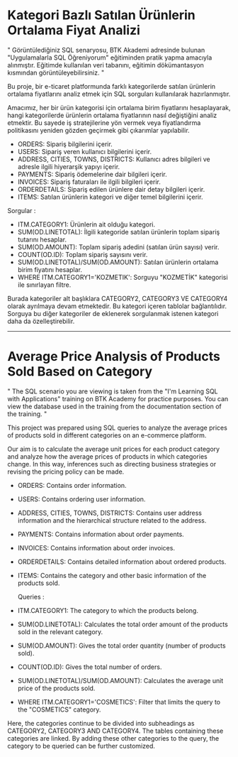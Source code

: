 # Kategori Bazlı Satılan Ürünlerin Ortalama Fiyat Analizi

" Görüntülediğiniz SQL senaryosu, BTK Akademi adresinde bulunan "Uygulamalarla SQL Öğreniyorum" eğitiminden pratik yapma amacıyla alınmıştır. Eğitimde kullanılan veri tabanını, eğitimin dökümantasyon kısmından görüntüleyebilirsiniz. " 

Bu proje, bir e-ticaret platformunda farklı kategorilerde satılan ürünlerin ortalama fiyatlarını analiz etmek için SQL sorguları kullanılarak hazırlanmıştır.

Amacımız, her bir ürün kategorisi için ortalama birim fiyatlarını hesaplayarak, hangi kategorilerde ürünlerin ortalama fiyatlarının nasıl değiştiğini analiz etmektir. Bu sayede iş stratejilerine yön vermek veya fiyatlandırma politikasını yeniden gözden geçirmek gibi çıkarımlar yapılabilir.

- ORDERS: Sipariş bilgilerini içerir.
- USERS: Sipariş veren kullanıcı bilgilerini içerir.
- ADDRESS, CITIES, TOWNS, DISTRICTS: Kullanıcı adres bilgileri ve adresle ilgili hiyerarşik yapıyı içerir.
- PAYMENTS: Sipariş ödemelerine dair bilgileri içerir.
- INVOICES: Sipariş faturaları ile ilgili bilgileri içerir.
- ORDERDETAILS: Sipariş edilen ürünlere dair detay bilgileri içerir.
- ITEMS: Satılan ürünlerin kategori ve diğer temel bilgilerini içerir.


Sorgular : 

- ITM.CATEGORY1: Ürünlerin ait olduğu kategori.
- SUM(OD.LINETOTAL): İlgili kategoride satılan ürünlerin toplam sipariş tutarını hesaplar.
- SUM(OD.AMOUNT): Toplam sipariş adedini (satılan ürün sayısı) verir.
- COUNT(OD.ID): Toplam sipariş sayısını verir.
- SUM(OD.LINETOTAL)/SUM(OD.AMOUNT): Satılan ürünlerin ortalama birim fiyatını hesaplar.
- WHERE ITM.CATEGORY1='KOZMETIK': Sorguyu "KOZMETİK" kategorisi ile sınırlayan filtre.

Burada kategoriler alt başlıklara CATEGORY2, CATEGORY3 VE CATEGORY4 olarak ayrılmaya devam etmektedir. Bu kategori içeren tablolar bağlantılıdır. Sorguya bu diğer kategoriler de eklenerek sorgulanmak istenen kategori daha da özelleştirebilir.

-----------------------------------------------------------------------------------------------------------------------------------------------------------------------------------------------------------
# Average Price Analysis of Products Sold Based on Category

" The SQL scenario you are viewing is taken from the "I'm Learning SQL with Applications" training on BTK Academy for practice purposes. You can view the database used in the training from the documentation section of the training. "

This project was prepared using SQL queries to analyze the average prices of products sold in different categories on an e-commerce platform.

Our aim is to calculate the average unit prices for each product category and analyze how the average prices of products in which categories change. In this way, inferences such as directing business strategies or revising the pricing policy can be made.

- ORDERS: Contains order information.
- USERS: Contains ordering user information.
- ADDRESS, CITIES, TOWNS, DISTRICTS: Contains user address information and the hierarchical structure related to the address.
- PAYMENTS: Contains information about order payments.
- INVOICES: Contains information about order invoices.
- ORDERDETAILS: Contains detailed information about ordered products.
- ITEMS: Contains the category and other basic information of the products sold.

  Queries : 

- ITM.CATEGORY1: The category to which the products belong.
- SUM(OD.LINETOTAL): Calculates the total order amount of the products sold in the relevant category.
- SUM(OD.AMOUNT): Gives the total order quantity (number of products sold).
- COUNT(OD.ID): Gives the total number of orders.
- SUM(OD.LINETOTAL)/SUM(OD.AMOUNT): Calculates the average unit price of the products sold.
- WHERE ITM.CATEGORY1='COSMETICS': Filter that limits the query to the "COSMETICS" category.

Here, the categories continue to be divided into subheadings as CATEGORY2, CATEGORY3 AND CATEGORY4. The tables containing these categories are linked. By adding these other categories to the query, the category to be queried can be further customized.
